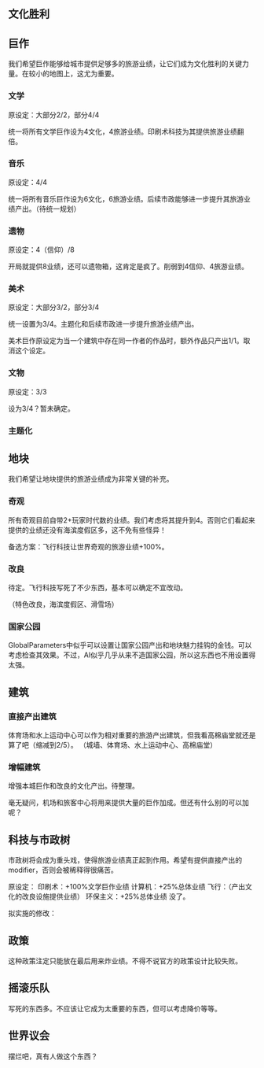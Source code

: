 ## 文化胜利

## 巨作

我们希望巨作能够给城市提供足够多的旅游业绩，让它们成为文化胜利的关键力量。在较小的地图上，这尤为重要。

### 文学

原设定：大部分2/2，部分4/4

统一将所有文学巨作设为4文化，4旅游业绩。印刷术科技为其提供旅游业绩翻倍。

### 音乐

原设定：4/4

统一将所有音乐巨作设为6文化，6旅游业绩。后续市政能够进一步提升其旅游业绩产出。（待统一规划）

### 遗物

原设定：4（信仰）/8

开局就提供8业绩，还可以遗物箱，这肯定是疯了。削弱到4信仰、4旅游业绩。

### 美术

原设定：大部分3/2，部分3/4

统一设置为3/4。主题化和后续市政进一步提升旅游业绩产出。

美术巨作原设定为当一个建筑中存在同一作者的作品时，额外作品只产出1/1。取消这个设定。

### 文物

原设定：3/3

设为3/4？暂未确定。

### 主题化

## 地块

我们希望让地块提供的旅游业绩成为非常关键的补充。

### 奇观

所有奇观目前自带2+玩家时代数的业绩。我们考虑将其提升到4。否则它们看起来提供的业绩还没有海滨度假区多，这不免有些怪异！

备选方案：飞行科技让世界奇观的旅游业绩+100%。

### 改良

待定。飞行科技写死了不少东西，基本可以确定不宜改动。

（特色改良，海滨度假区、滑雪场）

### 国家公园

GlobalParameters中似乎可以设置让国家公园产出和地块魅力挂钩的金钱。可以考虑检查其效果。不过，AI似乎几乎从来不造国家公园，所以这东西也不用设置得太强。

## 建筑

### 直接产出建筑

体育场和水上运动中心可以作为相对重要的旅游产出建筑，但我看高棉庙堂就还是算了吧（缩减到2/5）。
（城墙、体育场、水上运动中心、高棉庙堂）

### 增幅建筑

增强本城巨作和改良的文化产出。待整理。

毫无疑问，机场和旅客中心将用来提供大量的巨作加成。但还有什么别的可以加呢？

## 科技与市政树

市政树将会成为重头戏，使得旅游业绩真正起到作用。希望有提供直接产出的modifier，否则会被稀释得很痛苦。

原设定：
印刷术：+100%文学巨作业绩
计算机：+25%总体业绩
飞行：（产出文化的改良设施提供业绩）
环保主义：+25%总体业绩
没了。

拟实施的修改：

## 政策

这种政策注定只能放在最后用来炸业绩。不得不说官方的政策设计比较失败。

## 摇滚乐队

写死的东西多。不应该让它成为太重要的东西，但可以考虑降价等等。

## 世界议会

摆烂吧，真有人做这个东西？